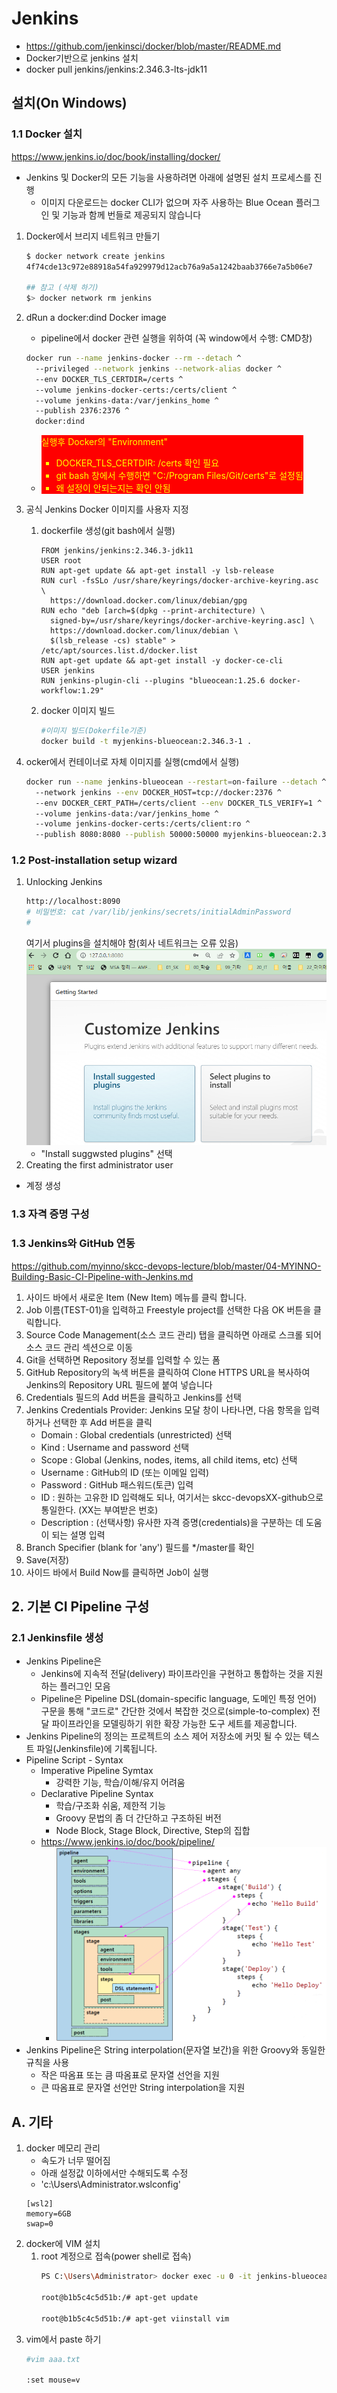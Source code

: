 <style>
.burk {
    background-color: red;
    color: yellow;
    display:inline-block;
}
</style>

# Jenkins
- https://github.com/jenkinsci/docker/blob/master/README.md
- Docker기반으로 jenkins 설치
- docker pull jenkins/jenkins:2.346.3-lts-jdk11


## 설치(On Windows)

### 1.1 Docker 설치
https://www.jenkins.io/doc/book/installing/docker/
- Jenkins 및 Docker의 모든 기능을 사용하려면 아래에 설명된 설치 프로세스를 진행
  - 이미지 다운로드는 docker CLI가 없으며 자주 사용하는 Blue Ocean 플러그인 및 기능과 함께 번들로 제공되지 않습니다

1. Docker에서 브리지 네트워크 만들기
    ```bash
    $ docker network create jenkins
    4f74cde13c972e88918a54fa929979d12acb76a9a5a1242baab3766e7a5b06e7

    ## 참고 (삭제 하기)
    $> docker network rm jenkins
    ```
2. dRun a docker:dind Docker image
   - pipeline에서 docker 관련 실행을 위하여 (꼭 window에서 수행: CMD창)
    ```bash
    docker run --name jenkins-docker --rm --detach ^
      --privileged --network jenkins --network-alias docker ^
      --env DOCKER_TLS_CERTDIR=/certs ^
      --volume jenkins-docker-certs:/certs/client ^
      --volume jenkins-data:/var/jenkins_home ^
      --publish 2376:2376 ^
      docker:dind
    ```
   - <span class=burk>실행후 Docker의 "Environment"
     - DOCKER_TLS_CERTDIR: /certs  확인 필요
     - git bash 창에서 수행하면 "C:/Program Files/Git/certs"로 설정됨
     - 왜 설정이 안되는지는 확인 안됨 </span>

3.  공식 Jenkins Docker 이미지를 사용자 지정
    1.  dockerfile 생성(git bash에서 실행)
        ```docker
        FROM jenkins/jenkins:2.346.3-jdk11
        USER root
        RUN apt-get update && apt-get install -y lsb-release
        RUN curl -fsSLo /usr/share/keyrings/docker-archive-keyring.asc \
          https://download.docker.com/linux/debian/gpg
        RUN echo "deb [arch=$(dpkg --print-architecture) \
          signed-by=/usr/share/keyrings/docker-archive-keyring.asc] \
          https://download.docker.com/linux/debian \
          $(lsb_release -cs) stable" > /etc/apt/sources.list.d/docker.list
        RUN apt-get update && apt-get install -y docker-ce-cli
        USER jenkins
        RUN jenkins-plugin-cli --plugins "blueocean:1.25.6 docker-workflow:1.29"
        ```
    2.  docker 이미지 빌드
        ```bash
        #이미지 빌드(Dokerfile기준)
        docker build -t myjenkins-blueocean:2.346.3-1 .
        ```
4. ocker에서 컨테이너로 자체 이미지를 실행(cmd에서 실행)
    ```bash
    docker run --name jenkins-blueocean --restart=on-failure --detach ^
      --network jenkins --env DOCKER_HOST=tcp://docker:2376 ^
      --env DOCKER_CERT_PATH=/certs/client --env DOCKER_TLS_VERIFY=1 ^
      --volume jenkins-data:/var/jenkins_home ^
      --volume jenkins-docker-certs:/certs/client:ro ^
      --publish 8080:8080 --publish 50000:50000 myjenkins-blueocean:2.346.3-1
    ```

### 1.2 Post-installation setup wizard

1. Unlocking Jenkins
    ```bash
    http://localhost:8090
    # 비밀번호: cat /var/lib/jenkins/secrets/initialAdminPassword
    #
    ```
    여기서 plugins을 설치해야 함(회사 네트워크는 오류 있음)
    ![](images/jenkins-01.png)
    - "Install suggwsted plugins" 선택
2. Creating the first administrator user
  - 계정 생성
### 1.3 자격 증명 구성


### 1.3 Jenkins와 GitHub 연동
https://github.com/myinno/skcc-devops-lecture/blob/master/04-MYINNO-Building-Basic-CI-Pipeline-with-Jenkins.md

1. 사이드 바에서 새로운 Item (New Item) 메뉴를 클릭 합니다.
2. Job 이름(TEST-01)을 입력하고 Freestyle project를 선택한 다음 OK 버튼을 클릭합니다.
3. Source Code Management(소스 코드 관리) 탭을 클릭하면 아래로 스크롤 되어 소스 코드 관리 섹션으로 이동
4. Git을 선택하면 Repository 정보를 입력할 수 있는 폼
5. GitHub Repository의 녹색 버튼을 클릭하여 Clone HTTPS URL을 복사하여 Jenkins의 Repository URL 필드에 붙여 넣습니다
6. Credentials 필드의 Add 버튼을 클릭하고 Jenkins를 선택
7. Jenkins Credentials Provider: Jenkins 모달 창이 나타나면, 다음 항목을 입력하거나 선택한 후 Add 버튼을 클릭
   - Domain : Global credentials (unrestricted) 선택
   - Kind : Username and password 선택
   - Scope : Global (Jenkins, nodes, items, all child items, etc) 선택
   - Username : GitHub의 ID (또는 이메일 입력)
   - Password : GitHub 패스워드(토큰) 입력
   - ID : 원하는 고유한 ID 입력해도 되나, 여기서는 skcc-devopsXX-github으로 통일한다. (XX는 부여받은 번호)
   - Description : (선택사항) 유사한 자격 증명(credentials)을 구분하는 데 도움이 되는 설명 입력
8. Branch Specifier (blank for 'any') 필드를 */master를 확인
9. Save(저장)
10. 사이드 바에서 Build Now를 클릭하면 Job이 실행

## 2. 기본 CI Pipeline 구성

### 2.1 Jenkinsfile 생성
- Jenkins Pipeline은
  - Jenkins에 지속적 전달(delivery) 파이프라인을 구현하고 통합하는 것을 지원하는 플러그인 모음
  - Pipeline은 Pipeline DSL(domain-specific language, 도메인 특정 언어) 구문을 통해 "코드로" 간단한 것에서 복잡한 것으로(simple-to-complex) 전달 파이프라인을 모델링하기 위한 확장 가능한 도구 세트를 제공합니다.
- Jenkins Pipeline의 정의는 프로젝트의 소스 제어 저장소에 커밋 될 수 있는 텍스트 파일(Jenkinsfile)에 기록됩니다.
- Pipeline Script - Syntax
  - Imperative Pipeline Symtax
    - 강력한 기능, 학습/이해/유지 어려움
  - Declarative Pipeline Syntax
    - 학습/구조화 쉬움, 제한적 기능
    - Groovy 문법의 좀 더 간단하고 구조하된 버전
    - Node Block, Stage Block, Directive, Step의 집합
  - https://www.jenkins.io/doc/book/pipeline/
    - ![](images/jenkins-02.png)
- Jenkins Pipeline은 String interpolation(문자열 보간)을 위한 Groovy와 동일한 규칙을 사용
  - 작은 따옴표 또는 큼 따옴표로 문자열 선언을 지원
  - 큰 따옴표로 문자열 선언만 String interpolation을 지원
## A. 기타
1. docker 메모리 관리
   - 속도가 너무 떨어짐
   - 아래 설정값 이하에서만 수해되도록 수정
   - 'c:\Users\Administrator\.wslconfig'
    ```console
    [wsl2]
    memory=6GB
    swap=0
    ```
2. docker에 VIM 설치
   1. root 계정으로 접속(power shell로 접속)
      ```bash
      PS C:\Users\Administrator> docker exec -u 0 -it jenkins-blueocean bash

      root@b1b5c4c5d51b:/# apt-get update

      root@b1b5c4c5d51b:/# apt-get viinstall vim
      ```
3. vim에서 paste 하기
    ```bash
    #vim aaa.txt

    :set mouse=v
    ```

